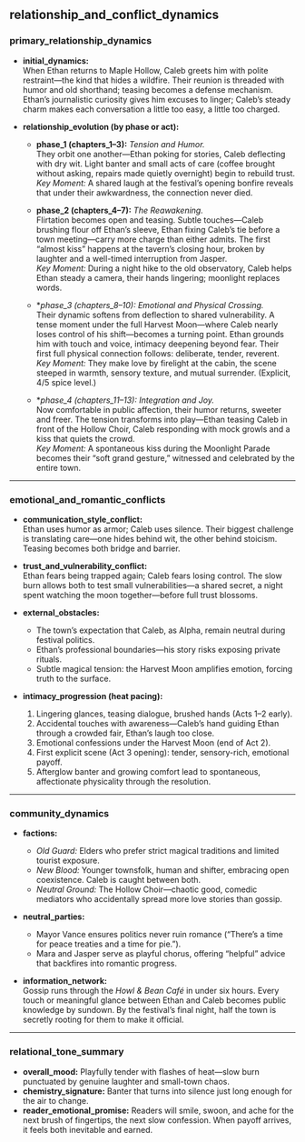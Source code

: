 ## relationship_and_conflict_dynamics

### primary_relationship_dynamics

* **initial_dynamics:**  
  When Ethan returns to Maple Hollow, Caleb greets him with polite restraint—the kind that hides a wildfire. Their reunion is threaded with humor and old shorthand; teasing becomes a defense mechanism. Ethan’s journalistic curiosity gives him excuses to linger; Caleb’s steady charm makes each conversation a little too easy, a little too charged.

* **relationship_evolution (by phase or act):**
  - **phase_1 (chapters_1–3):** *Tension and Humor.*  
    They orbit one another—Ethan poking for stories, Caleb deflecting with dry wit. Light banter and small acts of care (coffee brought without asking, repairs made quietly overnight) begin to rebuild trust.  
    *Key Moment:* A shared laugh at the festival’s opening bonfire reveals that under their awkwardness, the connection never died.

  - **phase_2 (chapters_4–7):** *The Reawakening.*  
    Flirtation becomes open and teasing. Subtle touches—Caleb brushing flour off Ethan’s sleeve, Ethan fixing Caleb’s tie before a town meeting—carry more charge than either admits. The first “almost kiss” happens at the tavern’s closing hour, broken by laughter and a well-timed interruption from Jasper.  
    *Key Moment:* During a night hike to the old observatory, Caleb helps Ethan steady a camera, their hands lingering; moonlight replaces words.

  - **phase_3 (chapters_8–10):* *Emotional and Physical Crossing.*  
    Their dynamic softens from deflection to shared vulnerability. A tense moment under the full Harvest Moon—where Caleb nearly loses control of his shift—becomes a turning point. Ethan grounds him with touch and voice, intimacy deepening beyond fear. Their first full physical connection follows: deliberate, tender, reverent.  
    *Key Moment:* They make love by firelight at the cabin, the scene steeped in warmth, sensory texture, and mutual surrender. (Explicit, 4/5 spice level.)

  - **phase_4 (chapters_11–13):* *Integration and Joy.*  
    Now comfortable in public affection, their humor returns, sweeter and freer. The tension transforms into play—Ethan teasing Caleb in front of the Hollow Choir, Caleb responding with mock growls and a kiss that quiets the crowd.  
    *Key Moment:* A spontaneous kiss during the Moonlight Parade becomes their “soft grand gesture,” witnessed and celebrated by the entire town.

---

### emotional_and_romantic_conflicts

* **communication_style_conflict:**  
  Ethan uses humor as armor; Caleb uses silence. Their biggest challenge is translating care—one hides behind wit, the other behind stoicism. Teasing becomes both bridge and barrier.  

* **trust_and_vulnerability_conflict:**  
  Ethan fears being trapped again; Caleb fears losing control. The slow burn allows both to test small vulnerabilities—a shared secret, a night spent watching the moon together—before full trust blossoms.  

* **external_obstacles:**  
  - The town’s expectation that Caleb, as Alpha, remain neutral during festival politics.  
  - Ethan’s professional boundaries—his story risks exposing private rituals.  
  - Subtle magical tension: the Harvest Moon amplifies emotion, forcing truth to the surface.  

* **intimacy_progression (heat pacing):**  
  1. Lingering glances, teasing dialogue, brushed hands (Acts 1–2 early).  
  2. Accidental touches with awareness—Caleb’s hand guiding Ethan through a crowded fair, Ethan’s laugh too close.  
  3. Emotional confessions under the Harvest Moon (end of Act 2).  
  4. First explicit scene (Act 3 opening): tender, sensory-rich, emotional payoff.  
  5. Afterglow banter and growing comfort lead to spontaneous, affectionate physicality through the resolution.

---

### community_dynamics

* **factions:**  
  - *Old Guard:* Elders who prefer strict magical traditions and limited tourist exposure.  
  - *New Blood:* Younger townsfolk, human and shifter, embracing open coexistence. Caleb is caught between both.  
  - *Neutral Ground:* The Hollow Choir—chaotic good, comedic mediators who accidentally spread more love stories than gossip.

* **neutral_parties:**  
  - Mayor Vance ensures politics never ruin romance (“There’s a time for peace treaties and a time for pie.”).  
  - Mara and Jasper serve as playful chorus, offering “helpful” advice that backfires into romantic progress.

* **information_network:**  
  Gossip runs through the *Howl & Bean Café* in under six hours. Every touch or meaningful glance between Ethan and Caleb becomes public knowledge by sundown. By the festival’s final night, half the town is secretly rooting for them to make it official.

---

### relational_tone_summary
* **overall_mood:** Playfully tender with flashes of heat—slow burn punctuated by genuine laughter and small-town chaos.  
* **chemistry_signature:** Banter that turns into silence just long enough for the air to change.  
* **reader_emotional_promise:** Readers will smile, swoon, and ache for the next brush of fingertips, the next slow confession. When payoff arrives, it feels both inevitable and earned.